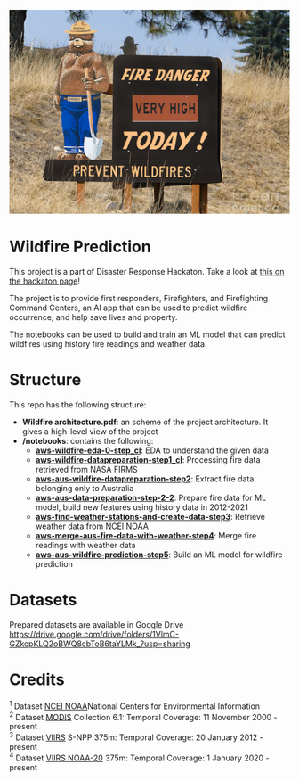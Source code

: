 <p align="center">
  <img src="./misc/smokey-bear-wildfire.png"> 
</p>

# Wildfire Prediction

This project is a part of Disaster Response Hackaton. Take a look at [this on the hackaton page](https://devpost.com/software/wildfire-disaster)!

The project is to provide first responders, Firefighters, and Firefighting Command Centers, an AI app that can be used to predict wildfire occurrence, and help save lives and property. 


The notebooks can be used to build and train an ML model that can predict wildfires using history fire readings and weather data. 

# Structure
This repo has the following structure:
* **Wildfire architecture.pdf**: an scheme of the project architecture. It gives a high-level view of the project
* **/notebooks**: contains the following:
    * [**aws-wildfire-eda-0-step_cl**](./notebooks/aws-wildfire-eda-0-step_cl.ipynb): EDA to understand the given data
    * [**aws-wildfire-datapreparation-step1_cl**](./notebooks/aws-wildfire-datapreparation-step1_cl.ipynb): Processing fire data retrieved from NASA FIRMS
    * [**aws-aus-wildfire-datapreparation-step2**](./notebooks/aws-aus-wildfire-datapreparation-step2_cl.ipynb): Extract fire data belonging only to Australia
    * [**aws-aus-data-preparation-step-2-2**](./notebooks/aws-aus-data-preparation-step-2-2_cl.ipynb): Prepare fire data for ML model, build new features using history data in 2012-2021
    * [**aws-find-weather-stations-and-create-data-step3**](./notebooks/aws-find-weather-stations-and-create-data-step3_cl.ipynb): Retrieve weather data from [NCEI NOAA](https://www.ncei.noaa.gov/)
    * [**aws-merge-aus-fire-data-with-weather-step4**](./notebooks/aws-merge-aus-fire-data-with-weather-step4_cl.ipynb): Merge fire readings with weather data
    * [**aws-aus-wildfire-prediction-step5**](./notebooks/aws-aus-wildfire-prediction-step5_cl.ipynb): Build an ML model for wildfire prediction


# Datasets

Prepared datasets are available in Google Drive https://drive.google.com/drive/folders/1VlmC-GZkcpKLQ2oBWQ8cbToB6taYLMk_?usp=sharing

# Credits

<sup>1</sup> Dataset [NCEI NOAA](https://www.ncei.noaa.gov/)National Centers for Environmental Information </br>
<sup>2</sup> Dataset [MODIS](https://earthdata.nasa.gov/earth-observation-data/near-real-time/firms/c6-mcd14dl) Collection 6.1: Temporal Coverage: 11 November 2000 - present</br>
<sup>3</sup> Dataset [VIIRS](https://ncc.nesdis.noaa.gov/VIIRS/) S-NPP 375m: Temporal Coverage: 20 January 2012 - present</br>
<sup>4</sup> Dataset [VIIRS NOAA-20](https://ncc.nesdis.noaa.gov/NOAA-20/NOAA20VIIRS.php) 375m: Temporal Coverage: 1 January 2020 - present